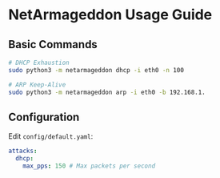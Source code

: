 # NetArmageddon Usage Guide

## Basic Commands
```bash
# DHCP Exhaustion
sudo python3 -m netarmageddon dhcp -i eth0 -n 100

# ARP Keep-Alive
sudo python3 -m netarmageddon arp -i eth0 -b 192.168.1.
```

## Configuration
Edit `config/default.yaml`:
```yaml
attacks:
  dhcp:
    max_pps: 150 # Max packets per second
```